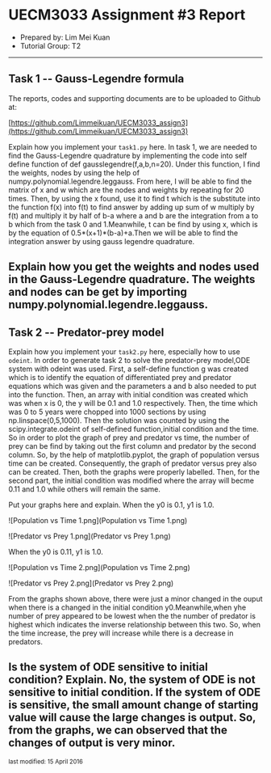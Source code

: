 UECM3033 Assignment #3 Report
========================================================

- Prepared by: Lim Mei Kuan
- Tutorial Group: T2

--------------------------------------------------------

## Task 1 --  Gauss-Legendre formula

The reports, codes and supporting documents are to be uploaded to Github at: 

[https://github.com/Limmeikuan/UECM3033_assign3](https://github.com/Limmeikuan/UECM3033_assign3)


Explain how you implement your `task1.py` here.
In task 1, we are needed to find the Gauss-Legendre quadrature by implementing the code into self define function of def gausslegendre(f,a,b,n=20). Under this function, I find the weights, nodes by using the help of numpy.polynomial.legendre.leggauss. From here, I will be able to find the matrix of x and w which are the nodes and weights by repeating for 20 times. Then, by using the x found, use it to find t which is the substitute into the function f(x) into f(t) to find answer by adding up sum of w multiply by f(t) and multiply it by half of b-a where a and b are the integration from a to b which from the task 0 and 1.Meanwhile, t can be find by using x, which is by the equation of 0.5*(x+1)*(b-a)+a.Then we will be able to find the integration answer by using gauss legendre quadrature.      

Explain how you get the weights and nodes used in the Gauss-Legendre quadrature.
The weights and nodes can be get by importing numpy.polynomial.legendre.leggauss. 
---------------------------------------------------------

## Task 2 -- Predator-prey model

Explain how you implement your `task2.py` here, especially how to use `odeint`.
In order to generate task 2 to solve the predator-prey model,ODE system with odeint was used. First, a self-define function g was created which is to identify the equation of differentiated prey and predator equations which was given and the parameters a and b also needed to put into the function. Then, an array with initial condition was created which was when x is 0, the y will be 0.1 and 1.0 respectively. Then, the time which was 0 to 5 years were chopped into 1000 sections by using np.linspace(0,5,1000). Then the solution was counted by using the scipy.integrate.odeint of self-defined function,initial condition and the time. So in order to plot the graph of prey and predator vs time, the number of prey can be find by taking out the first column and predator by the second column. So, by the help of matplotlib.pyplot, the graph of population versus time can be created. Consequently, the graph of predator versus prey also can be created. Then, both the graphs were properly labelled. 
Then, for the second part, the initial condition was modified where the array will becme 0.11 and 1.0 while others will remain the same.
    
Put your graphs here and explain.
When the y0 is 0.1, y1 is 1.0.


![Population vs Time 1.png](Population vs Time 1.png)


![Predator vs Prey 1.png](Predator vs Prey 1.png)



When the y0 is 0.11, y1 is 1.0.


![Population vs Time 2.png](Population vs Time 2.png)


![Predator vs Prey 2.png](Predator vs Prey 2.png)



From the graphs shown above, there were just a minor changed in the ouput when there is a changed in the initial condition y0.Meanwhile,when yhe number of prey appeared to be lowest when the the number of predator is highest which indicates the inverse relationship between this two. So, when the time increase, the prey will increase while there is a decrease in predators.  

Is the system of ODE sensitive to initial condition? Explain.
No, the system of ODE is not sensitive to initial condition. If the system of ODE is sensitive, the small amount change of starting value will cause the large changes is output. So, from the graphs, we can observed that the changes of output is very minor. 
-----------------------------------

<sup>last modified: 15 April 2016</sup>

